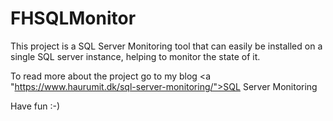# FHSQLMonitor
This project is a SQL Server Monitoring tool that can easily be installed on a single SQL server instance, helping to monitor the state of it.

To read more about the project go to my blog <a "https://www.haurumit.dk/sql-server-monitoring/">SQL Server Monitoring</a>

Have fun :-)